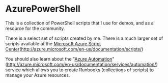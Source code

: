 # AzurePowerShell

This is a collection of PowerShell scripts that I use for demos, and as a resource for the community. 

There is a select set of scripts created by me.  There is a much larger set of scripts available at the [Microsoft Azure Script Center](http://azure.microsoft.com/en-us/documentation/scripts/)(http://azure.microsoft.com/en-us/documentation/scripts/)

You should also learn about the "[Azure Automation](http://azure.microsoft.com/en-us/documentation/services/automation/)"(http://azure.microsoft.com/en-us/documentation/services/automation/) service which allows you to create Runbooks (collections of scripts) to manage your Azure resources.  
